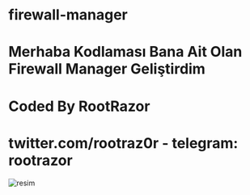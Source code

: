 # firewall-manager

# Merhaba Kodlaması Bana Ait Olan Firewall Manager Geliştirdim
# Coded By RootRazor
# twitter.com/rootraz0r - telegram: rootrazor

![resim](https://i.resimyukle.xyz/R0zW7U.png)
